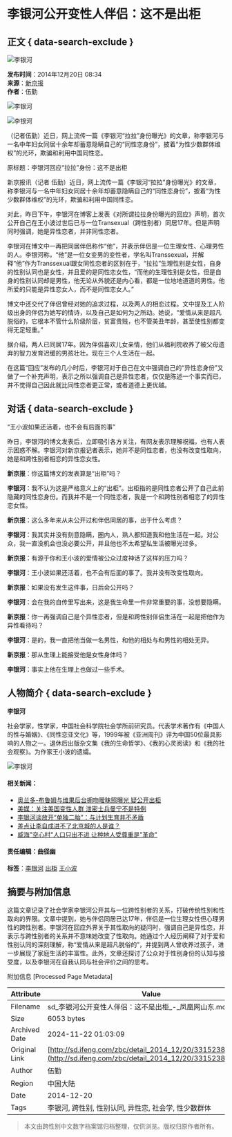 # 李银河公开变性人伴侣：这不是出柜

## 正文 { data-search-exclude }


![李银河](http://y1.ifengimg.com/05d7c5c07c1ed4f3/2015/1225/rdn_567cd968470c1.jpg)

**发布时间**：2014年12月20日 08:34  
**来源**：[新京报](http://epaper.bjnews.com.cn/html/2014-12/19/content_552867.htm?div=-1)  
**作者**：伍勤  

![李银河](http://h2.ifengimg.com/0f56ee67a4c375c2/2013/1106/indeccode.png)

![李银河](http://y2.ifengimg.com/a13eecb1dba8cce3/2014/1220/re_5494c3d2a96a6.jpg)

（记者伍勤）近日，网上流传一篇《李银河“拉拉”身份曝光》的文章，称李银河与一名中年妇女同居十余年却蓄意隐瞒自己的“同性恋身份”，披着“为性少数群体维权”的光环，欺骗和利用中国同性恋。

原标题：李银河回应“拉拉”身份：这不是出柜

新京报讯（记者 伍勤）近日，网上流传一篇《李银河“拉拉”身份曝光》的文章，称李银河与一名中年妇女同居十余年却蓄意隐瞒自己的“同性恋身份”，披着“为性少数群体维权”的光环，欺骗和利用中国同性恋。

对此，昨日下午，李银河在博客上发表《对所谓拉拉身份曝光的回应》声明，首次公开自己在王小波过世后已与一位Transexual（跨性别者）同居17年。但是声明同时强调，她是异性恋者，并非同性恋者。

李银河在博文中一再把同居伴侣称作“他”，并表示伴侣是一位生理女性、心理男性的人。李银河称，“他”是一位女变男的变性者，学名叫Transsexual，并解释“他”作为Transsexual跟女同性恋者的区别在于，“拉拉”生理性别是女性，自身的性别认同也是女性，并且爱的是同性恋女性，“而他的生理性别是女性，但是自身的性别认同却是男性，他无论从外貌还是内心看，都是一位地地道道的男性。他所爱的只能是异性恋女人，而不是同性恋女人。”

博文中还交代了伴侣曾经对她的追求过程，以及两人的相恋过程。文中提及工人阶级出身的伴侣为她写的情诗，以及自己是如何为之所动。她说，“爱情从来是超凡脱俗的，它根本不管什么阶级阶层，贫富贵贱，也不管美丑年龄，甚至使性别都变得无足轻重。”

据介绍，两人已同居17年。因为伴侣喜欢儿女亲情，他们从福利院收养了被父母遗弃的智力发育迟缓的男孩壮壮。现在三个人生活在一起。

在这篇“回应”发布的几小时后，李银河对于自己在文中强调自己的“异性恋身份”又做了一个补充声明，表示之所以强调自己是异性恋者，仅仅是陈述一个事实而已，并不觉得自己因此就比同性恋者更正常，或者道德上更优越。

## 对话 { data-search-exclude }

“王小波如果还活着，也不会有后面的事”

昨日，李银河的博文发表后，立即吸引各方关注，有网友表示理解祝福，也有人表示困惑不解。李银河对新京报记者表示，她并不是同性恋者，也没有改变性取向，她是和跨性别者相恋的异性恋女性。

**新京报**：你这篇博文的发表算是“出柜”吗？

**李银河**：我不认为这是严格意义上的“出柜”。出柜指的是同性恋者公开了自己此前隐藏的同性恋身份。而我并不是一个同性恋者，我是一个和跨性别者相恋了的异性恋女性。

**新京报**：这么多年来从未公开过和伴侣同居的事，出于什么考虑？

**李银河**：我其实并没有刻意隐瞒，圈内人，熟人都知道我和他生活在一起。对公众，我一直没机会也没必要公开，并且他也不太希望私生活被曝光过多。

**新京报**：有源于你和王小波的爱情被公众过度神话了这样的压力吗？

**李银河**：王小波如果还活着，也不会有后面的事了。我并没有改变性取向。

**新京报**：如果没有发生这件事，日后会公开吗？

**李银河**：会在我的自传里写出来，这是我生命里一件非常重要的事，没想要隐瞒。

**新京报**：你一再强调自己是个异性恋者，但是和跨性别伴侣生活在一起是把他作为异性看待吗？

**李银河**：是的，我一直把他当做一名男性，和他的相处与和男性的相处无异。

**新京报**：那从生理上能接受他是女性身体吗？

**李银河**：事实上他在生理上也做过一些手术。

## 人物简介 { data-search-exclude }

**李银河**

社会学家，性学家，中国社会科学院社会学所前研究员。代表学术著作有《中国人的性与婚姻》、《同性恋亚文化》等，1999年被《亚洲周刊》评为中国50位最具影响的人物之一。退休后出版杂文集《我的生命哲学》、《我的心灵阅读》和《我的社会观察》。为作家王小波的遗孀。

![李银河](http://y1.ifengimg.com/e01ed39fc2da5d4a/2013/1122/Logo.gif)

#### 相关新闻：

- [奥兰多-布鲁姆与维果后台拥吻暧昧照曝光 疑公开出柜](http://sd.ifeng.com/news/shipinyule/detail_2013_11/05/1420641_0.shtml?_from_ralated)
- [美媒：关注美国变性人群 泄密士兵曼宁不是特例](http://sd.ifeng.com/zbc/detail_2013_08/26/1147846_0.shtml?_from_ralated)
- [李银河谈放开“单独二胎”：与计划生育并不矛盾](http://sd.ifeng.com/zbc/detail_2013_11/16/1468980_0.shtml?_from_ralated)
- [差点让李自成进不了北京城的人是谁？](http://sd.ifeng.com/chinese/shihaigouchen/detail_2013_07/30/1048657_0.shtml?_from_ralated)
- [威海"空心村"人口只出不进 让种地人受尊重是"革命"](http://sd.ifeng.com/news/fengguanqilu/detail_2013_08/20/1123475_0.shtml?_from_ralated)

#### 责任编辑：曲径幽

**标签**：[李银河](http://search.ifeng.com/sofeng/search.action?c=1&q=%E6%9D%8E%E9%93%B6%E6%B2%B3) [出柜](http://search.ifeng.com/sofeng/search.action?c=1&q=%E5%87%BA%E6%9F%9C) [王小波](http://search.ifeng.com/sofeng/search.action?c=1&q=%E7%8E%8B%E5%B0%8F%E6%B3%A2)

## 摘要与附加信息

<!-- tcd_abstract -->
这篇文章记录了社会学家李银河公开其与一位跨性别者的关系，打破传统性别和性取向的界限。文章中提到，她与伴侣同居已达17年，伴侣是一位生理女性但心理男性的跨性别者。李银河在回应外界关于其性取向的疑问时，强调自己是异性恋，并表示与跨性别者的关系并不意味她改变了性取向。她通过个人经历阐释了对于爱和性别认同的深刻理解，称“爱情从来是超凡脱俗的”，并提到两人曾收养过孩子，进一步展现了家庭生活的丰富性。此外，文章还探讨了公众对于性别身份的认知与接受度，以及李银河在自我认同与社会评价之间的思考。
<!-- tcd_abstract_end -->

附加信息 [Processed Page Metadata]

| Attribute       | Value                                  |
|-----------------|----------------------------------------|
| Filename        | sd_李银河公开变性人伴侣：这不是出柜_-_凤凰网山东.md                             |
| Size            | 6053 bytes                           |
| Archived Date   | 2024-11-22 01:03:09                             |
| Original Link   | [http://sd.ifeng.com/zbc/detail_2014_12/20/3315238_0.shtml](http://sd.ifeng.com/zbc/detail_2014_12/20/3315238_0.shtml)                       |
| Author          | 伍勤                               |
| Region          | 中国大陆                               |
| Date            | 2014-12-20                                 |
| Tags            | 李银河, 跨性别, 性别认同, 异性恋, 社会学, 性少数群体                                 |
>
> 本文由跨性别中文数字档案馆归档整理，仅供浏览。版权归原作者所有。
>